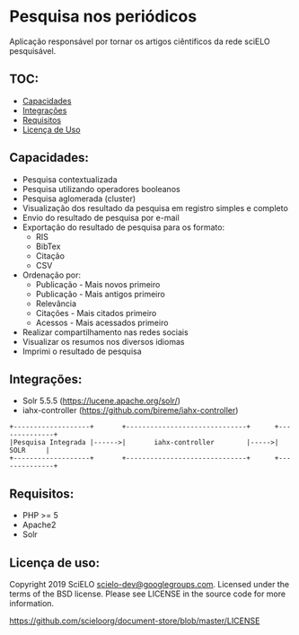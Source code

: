 # Pesquisa nos periódicos

Aplicação responsável por tornar os artigos ciêntificos da rede sciELO pesquisável.

## TOC:

 - [Capacidades](#capacidades)
 - [Integrações](#integrações)
 - [Requisitos](#requisitos)
 - [Licença de Uso](#licença-de-uso)

## Capacidades:

* Pesquisa contextualizada
* Pesquisa utilizando operadores booleanos
* Pesquisa aglomerada (cluster)
* Visualização dos resultado da pesquisa em registro simples e completo
* Envio do resultado de pesquisa por e-mail
* Exportação do resultado de pesquisa para os formato:
    * RIS
    * BibTex
    * Citação
    * CSV
* Ordenação por:
    * Publicação - Mais novos primeiro
    * Publicação - Mais antigos primeiro
    * Relevância
    * Citações - Mais citados primeiro
    * Acessos - Mais acessados primeiro
* Realizar compartilhamento nas redes sociais
* Visualizar os resumos nos diversos idiomas
* Imprimi o resultado de pesquisa

## Integrações:

* Solr 5.5.5 (https://lucene.apache.org/solr/)
* iahx-controller (https://github.com/bireme/iahx-controller)

```
+-------------------+       +------------------------------+      +--------------+
|Pesquisa Integrada |------>|       iahx-controller        |----->|     SOLR     |
+-------------------+       +------------------------------+      +--------------+
```

## Requisitos:

* PHP >= 5
* Apache2
* Solr


## Licença de uso:

Copyright 2019 SciELO <scielo-dev@googlegroups.com>. Licensed under the terms
of the BSD license. Please see LICENSE in the source code for more
information.

https://github.com/scieloorg/document-store/blob/master/LICENSE